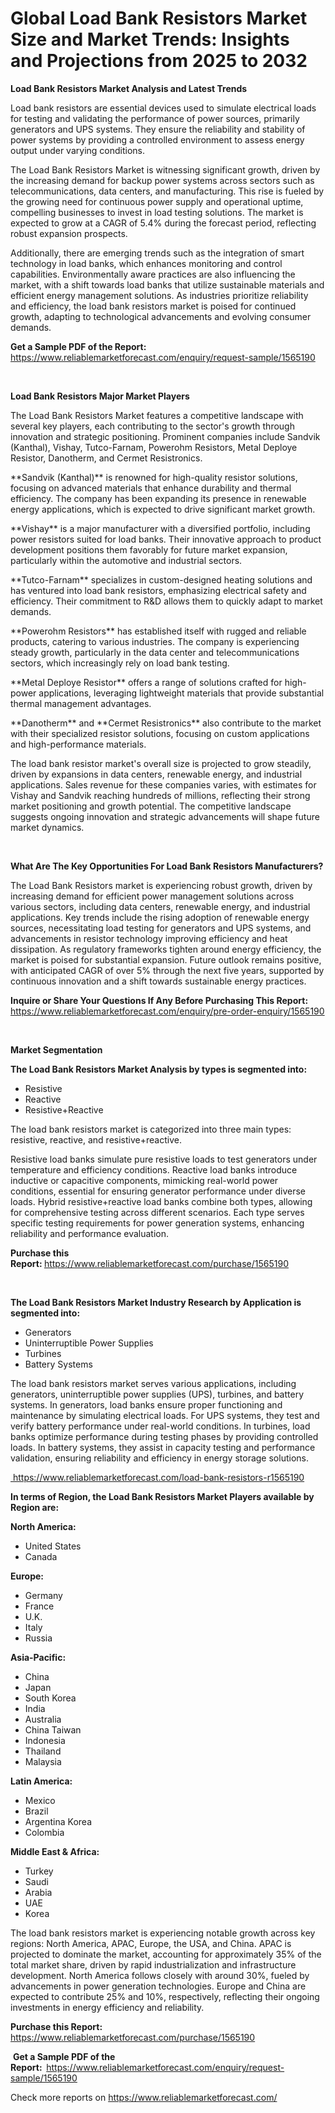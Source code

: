 <p><h1>Global Load Bank Resistors Market Size and Market Trends: Insights and Projections from 2025 to 2032</h1></p><p><strong>Load Bank Resistors Market Analysis and Latest Trends</strong></p>
<p><p>Load bank resistors are essential devices used to simulate electrical loads for testing and validating the performance of power sources, primarily generators and UPS systems. They ensure the reliability and stability of power systems by providing a controlled environment to assess energy output under varying conditions. </p><p>The Load Bank Resistors Market is witnessing significant growth, driven by the increasing demand for backup power systems across sectors such as telecommunications, data centers, and manufacturing. This rise is fueled by the growing need for continuous power supply and operational uptime, compelling businesses to invest in load testing solutions. The market is expected to grow at a CAGR of 5.4% during the forecast period, reflecting robust expansion prospects.</p><p>Additionally, there are emerging trends such as the integration of smart technology in load banks, which enhances monitoring and control capabilities. Environmentally aware practices are also influencing the market, with a shift towards load banks that utilize sustainable materials and efficient energy management solutions. As industries prioritize reliability and efficiency, the load bank resistors market is poised for continued growth, adapting to technological advancements and evolving consumer demands.</p></p>
<p><strong>Get a Sample PDF of the Report:&nbsp;</strong> <a href="https://www.reliablemarketforecast.com/enquiry/request-sample/1565190?utm_campaign=2219&utm_medium=2&utm_source=Github&utm_content=ia&utm_term=10022025&utm_id=load-bank-resistors">https://www.reliablemarketforecast.com/enquiry/request-sample/1565190</a></p>
<p>&nbsp;</p>
<p><strong>Load Bank Resistors Major Market Players</strong></p>
<p><p>The Load Bank Resistors Market features a competitive landscape with several key players, each contributing to the sector's growth through innovation and strategic positioning. Prominent companies include Sandvik (Kanthal), Vishay, Tutco-Farnam, Powerohm Resistors, Metal Deploye Resistor, Danotherm, and Cermet Resistronics.</p><p>**Sandvik (Kanthal)** is renowned for high-quality resistor solutions, focusing on advanced materials that enhance durability and thermal efficiency. The company has been expanding its presence in renewable energy applications, which is expected to drive significant market growth.</p><p>**Vishay** is a major manufacturer with a diversified portfolio, including power resistors suited for load banks. Their innovative approach to product development positions them favorably for future market expansion, particularly within the automotive and industrial sectors.</p><p>**Tutco-Farnam** specializes in custom-designed heating solutions and has ventured into load bank resistors, emphasizing electrical safety and efficiency. Their commitment to R&D allows them to quickly adapt to market demands.</p><p>**Powerohm Resistors** has established itself with rugged and reliable products, catering to various industries. The company is experiencing steady growth, particularly in the data center and telecommunications sectors, which increasingly rely on load bank testing.</p><p>**Metal Deploye Resistor** offers a range of solutions crafted for high-power applications, leveraging lightweight materials that provide substantial thermal management advantages.</p><p>**Danotherm** and **Cermet Resistronics** also contribute to the market with their specialized resistor solutions, focusing on custom applications and high-performance materials.</p><p>The load bank resistor market's overall size is projected to grow steadily, driven by expansions in data centers, renewable energy, and industrial applications. Sales revenue for these companies varies, with estimates for Vishay and Sandvik reaching hundreds of millions, reflecting their strong market positioning and growth potential. The competitive landscape suggests ongoing innovation and strategic advancements will shape future market dynamics.</p></p>
<p>&nbsp;</p>
<p><strong>What Are The Key Opportunities For Load Bank Resistors Manufacturers?</strong></p>
<p><p>The Load Bank Resistors market is experiencing robust growth, driven by increasing demand for efficient power management solutions across various sectors, including data centers, renewable energy, and industrial applications. Key trends include the rising adoption of renewable energy sources, necessitating load testing for generators and UPS systems, and advancements in resistor technology improving efficiency and heat dissipation. As regulatory frameworks tighten around energy efficiency, the market is poised for substantial expansion. Future outlook remains positive, with anticipated CAGR of over 5% through the next five years, supported by continuous innovation and a shift towards sustainable energy practices.</p></p>
<p><strong>Inquire or Share Your Questions If Any Before Purchasing This Report:</strong> <a href="https://www.reliablemarketforecast.com/enquiry/pre-order-enquiry/1565190?utm_campaign=2219&utm_medium=2&utm_source=Github&utm_content=ia&utm_term=10022025&utm_id=load-bank-resistors">https://www.reliablemarketforecast.com/enquiry/pre-order-enquiry/1565190</a></p>
<p>&nbsp;</p>
<p><strong>Market Segmentation</strong></p>
<p><strong>The Load Bank Resistors Market Analysis by types is segmented into:</strong></p>
<p><ul><li>Resistive</li><li>Reactive</li><li>Resistive+Reactive</li></ul></p>
<p><p>The load bank resistors market is categorized into three main types: resistive, reactive, and resistive+reactive. </p><p>Resistive load banks simulate pure resistive loads to test generators under temperature and efficiency conditions. Reactive load banks introduce inductive or capacitive components, mimicking real-world power conditions, essential for ensuring generator performance under diverse loads. Hybrid resistive+reactive load banks combine both types, allowing for comprehensive testing across different scenarios. Each type serves specific testing requirements for power generation systems, enhancing reliability and performance evaluation.</p></p>
<p><strong>Purchase this Report:&nbsp;</strong><a href="https://www.reliablemarketforecast.com/purchase/1565190?utm_campaign=2219&utm_medium=2&utm_source=Github&utm_content=ia&utm_term=10022025&utm_id=load-bank-resistors">https://www.reliablemarketforecast.com/purchase/1565190</a></p>
<p>&nbsp;</p>
<p><strong>The Load Bank Resistors Market Industry Research by Application is segmented into:</strong></p>
<p><ul><li>Generators</li><li>Uninterruptible Power Supplies</li><li>Turbines</li><li>Battery Systems</li></ul></p>
<p><p>The load bank resistors market serves various applications, including generators, uninterruptible power supplies (UPS), turbines, and battery systems. In generators, load banks ensure proper functioning and maintenance by simulating electrical loads. For UPS systems, they test and verify battery performance under real-world conditions. In turbines, load banks optimize performance during testing phases by providing controlled loads. In battery systems, they assist in capacity testing and performance validation, ensuring reliability and efficiency in energy storage solutions.</p></p>
<p><a href="https://www.reliablemarketforecast.com/load-bank-resistors-r1565190?utm_campaign=2219&utm_medium=2&utm_source=Github&utm_content=ia&utm_term=10022025&utm_id=load-bank-resistors">&nbsp;https://www.reliablemarketforecast.com/load-bank-resistors-r1565190</a></p>
<p><strong>In terms of Region, the Load Bank Resistors Market Players available by Region are:</strong></p>
<p>
    <p> <strong> North America: </strong>
        <ul>
            <li>United States</li>
            <li>Canada</li>
        </ul>
        </p> 
    <p> <strong> Europe: </strong>
        <ul>
            <li>Germany</li>
            <li>France</li>
            <li>U.K.</li>
            <li>Italy</li>
            <li>Russia</li>
        </ul>
        </p> 
    <p> <strong> Asia-Pacific: </strong>
        <ul>
            <li>China</li>
            <li>Japan</li>
            <li>South Korea</li>
            <li>India</li>
            <li>Australia</li>
            <li>China Taiwan</li>
            <li>Indonesia</li>
            <li>Thailand</li>
            <li>Malaysia</li>
        </ul>
        </p> 
    <p> <strong> Latin America: </strong>
        <ul>
            <li>Mexico</li>
            <li>Brazil</li>
            <li>Argentina Korea</li>
            <li>Colombia</li>
        </ul>
        </p> 
    <p> <strong> Middle East & Africa: </strong>
        <ul>
            <li>Turkey</li>
            <li>Saudi</li>
            <li>Arabia</li>
            <li>UAE</li>
            <li>Korea</li>
        </ul>
    </p>
    </p>
<p><p>The load bank resistors market is experiencing notable growth across key regions: North America, APAC, Europe, the USA, and China. APAC is projected to dominate the market, accounting for approximately 35% of the total market share, driven by rapid industrialization and infrastructure development. North America follows closely with around 30%, fueled by advancements in power generation technologies. Europe and China are expected to contribute 25% and 10%, respectively, reflecting their ongoing investments in energy efficiency and reliability.</p></p>
<p><strong>Purchase this Report: </strong><a href="https://www.reliablemarketforecast.com/purchase/1565190?utm_campaign=2219&utm_medium=2&utm_source=Github&utm_content=ia&utm_term=10022025&utm_id=load-bank-resistors">https://www.reliablemarketforecast.com/purchase/1565190</a></p>
<p>&nbsp;<strong>Get a Sample PDF of the Report:&nbsp;&nbsp;</strong><a href="https://www.reliablemarketforecast.com/enquiry/request-sample/1565190?utm_campaign=2219&utm_medium=2&utm_source=Github&utm_content=ia&utm_term=10022025&utm_id=load-bank-resistors">https://www.reliablemarketforecast.com/enquiry/request-sample/1565190</a></p>
<p><strong></strong></p>
<p>Check more reports on <a href="https://www.reliablemarketforecast.com/?utm_campaign=2219&utm_medium=2&utm_source=Github&utm_content=ia&utm_term=10022025&utm_id=load-bank-resistors">https://www.reliablemarketforecast.com/</a></p>